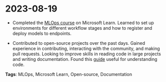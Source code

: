 # 2023-08-19

- Completed the [MLOps course](https://learn.microsoft.com/en-us/training/paths/build-first-machine-operations-workflow/) on Microsoft Learn. Learned to set up environments for different workflow stages and how to register and deploy models to endpoints.

- Contributed to open-source projects over the past days. Gained experience in contributing, interacting with the community, and making pull requests. Looking to improve skills in reading code in large projects and writing documentation. Found this [guide](https://github.com/aredridel/how-to-read-code/blob/master/how-to-read-code.md) useful for understanding code.

**Tags**: MLOps, Microsoft Learn, Open-source, Documentation
